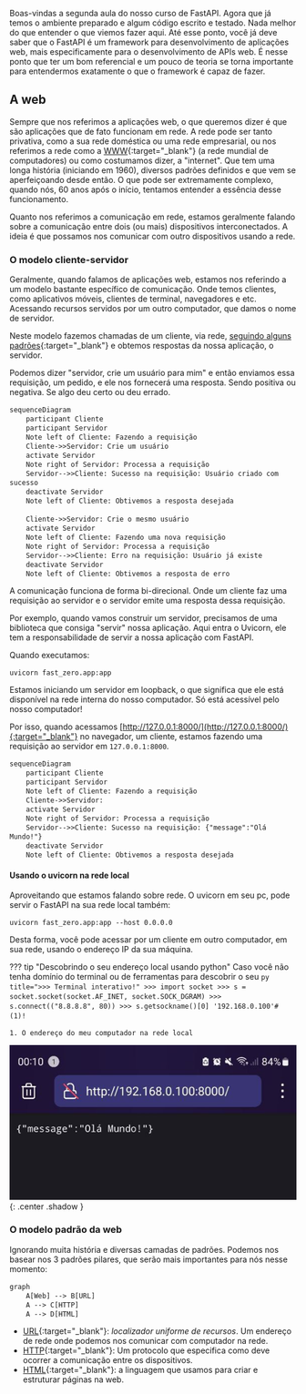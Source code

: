 Boas-vindas a segunda aula do nosso curso de FastAPI. Agora que já temos o ambiente preparado e algum código escrito e testado. Nada melhor do que entender o que viemos fazer aqui. Até esse ponto, você já deve saber que o FastAPI é um framework para desenvolvimento de aplicações web, mais especificamente para o desenvolvimento de APIs web. É nesse ponto que ter um bom referencial e um pouco de teoria se torna importante para entendermos exatamente o que o framework é capaz de fazer.


## A web

Sempre que nos referimos a aplicações web, o que queremos dizer é que são aplicações que de fato funcionam em rede. A rede pode ser tanto privativa, como a sua rede doméstica ou uma rede empresarial, ou nos referimos a rede como a [WWW](https://pt.wikipedia.org/wiki/World_Wide_Web){:target="_blank"} (a rede mundial de computadores) ou como costumamos dizer, a "internet". Que tem uma longa história (iniciando em 1960), diversos padrões definidos e que vem se aperfeiçoando desde então. O que pode ser extremamente complexo, quando nós, 60 anos após o início, tentamos entender a essência desse funcionamento.


Quanto nos referimos a comunicação em rede, estamos geralmente falando sobre a comunicação entre dois (ou mais) dispositivos interconectados. A ideia é que possamos nos comunicar com outro dispositivos usando a rede.

### O modelo cliente-servidor

Geralmente, quando falamos de aplicações web, estamos nos referindo a um modelo bastante específico de comunicação. Onde temos clientes, como aplicativos móveis, clientes de terminal, navegadores e etc. Acessando recursos servidos por um outro computador, que damos o nome de servidor.

Neste modelo fazemos chamadas de um cliente, via rede, [seguindo alguns padrões](#o-modelo-padrao-da-web){:target="_blank"} e obtemos respostas da nossa aplicação, o servidor.

Podemos dizer "servidor, crie um usuário para mim" e então enviamos essa requisição, um pedido, e ele nos fornecerá uma resposta. Sendo positiva ou negativa. Se algo deu certo ou deu errado.

```mermaid
sequenceDiagram
    participant Cliente
    participant Servidor
    Note left of Cliente: Fazendo a requisição
    Cliente->>Servidor: Crie um usuário
	activate Servidor
    Note right of Servidor: Processa a requisição
    Servidor-->>Cliente: Sucesso na requisição: Usuário criado com sucesso
	deactivate Servidor
    Note left of Cliente: Obtivemos a resposta desejada

	Cliente->>Servidor: Crie o mesmo usuário
	activate Servidor
    Note left of Cliente: Fazendo uma nova requisição
    Note right of Servidor: Processa a requisição
    Servidor-->>Cliente: Erro na requisição: Usuário já existe
	deactivate Servidor
    Note left of Cliente: Obtivemos a resposta de erro
```

A comunicação funciona de forma bi-direcional. Onde um cliente faz uma requisição ao servidor e o servidor emite uma resposta dessa requisição.

Por exemplo, quando vamos construir um servidor, precisamos de uma biblioteca que consiga "servir" nossa aplicação. Aqui entra o Uvicorn, ele tem a responsabilidade de servir a nossa aplicação com FastAPI.

Quando executamos:

```shell title="$ Execução no terminal!"
uvicorn fast_zero.app:app
```

Estamos iniciando um servidor em loopback, o que significa que ele está disponível na rede interna do nosso computador. Só está acessível pelo nosso computador!

Por isso, quando acessamos [http://127.0.0.1:8000/](http://127.0.0.1:8000/){:target="_blank"} no navegador, um cliente, estamos fazendo uma requisição ao servidor em `127.0.0.1:8000`.

```mermaid
sequenceDiagram
    participant Cliente
    participant Servidor
    Note left of Cliente: Fazendo a requisição
    Cliente->>Servidor: 
	activate Servidor
    Note right of Servidor: Processa a requisição
    Servidor-->>Cliente: Sucesso na requisição: {"message":"Olá Mundo!"}
	deactivate Servidor
    Note left of Cliente: Obtivemos a resposta desejada
```

#### Usando o uvicorn na rede local

Aproveitando que estamos falando sobre rede. O uvicorn em seu pc, pode servir o FastAPI na sua rede local também:

```shell title="$ Execução no terminal!"
uvicorn fast_zero.app:app --host 0.0.0.0
```

Desta forma, você pode acessar por um cliente em outro computador, em sua rede, usando o endereço IP da sua máquina.

??? tip "Descobrindo o seu endereço local usando python"
	Caso você não tenha domínio do terminal ou de ferramentas para descobrir o seu 
	```py title=">>> Terminal interativo!"
	>>> import socket
	>>> s = socket.socket(socket.AF_INET, socket.SOCK_DGRAM)
	>>> s.connect(("8.8.8.8", 80))
	>>> s.getsockname()[0]
	'192.168.0.100'# (1)!
	```

	1. O endereço do meu computador na rede local

![imagem do navegador do celular acessando o servidor via rede](assets/02_acesso_do_uvicorn_na_rede.jpg){: .center .shadow }

### O modelo padrão da web

Ignorando muita história e diversas camadas de padrões. Podemos nos basear nos 3 padrões pilares, que serão mais importantes para nós nesse momento:

```mermaid
graph
    A[Web] --> B[URL]
    A --> C[HTTP]
    A --> D[HTML]
```

- [URL](https://pt.wikipedia.org/wiki/URL){:target="_blank"}: *localizador uniforme de recursos*. Um endereço de rede onde podemos nos comunicar com computador na rede.
- [HTTP](https://pt.wikipedia.org/wiki/Hypertext_Transfer_Protocol){:target="_blank"}: Um protocolo que especifica como deve ocorrer a comunicação entre os dispositivos.
- [HTML](https://pt.wikipedia.org/wiki/HTML){:target="_blank"}: a linguagem que usamos para criar e estruturar páginas na web.
